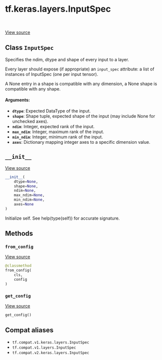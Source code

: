 <div itemscope itemtype="http://developers.google.com/ReferenceObject">
<meta itemprop="name" content="tf.keras.layers.InputSpec" />
<meta itemprop="path" content="Stable" />
<meta itemprop="property" content="__init__"/>
<meta itemprop="property" content="from_config"/>
<meta itemprop="property" content="get_config"/>
</div>

# tf.keras.layers.InputSpec

<!-- Insert buttons and diff -->

<table class="tfo-notebook-buttons tfo-api" align="left">
</table>

<a target="_blank" href="/code/stable/tensorflow/python/keras/engine/input_spec.py">View source</a>



## Class `InputSpec`

Specifies the ndim, dtype and shape of every input to a layer.



<!-- Placeholder for "Used in" -->

Every layer should expose (if appropriate) an `input_spec` attribute:
a list of instances of InputSpec (one per input tensor).

A None entry in a shape is compatible with any dimension,
a None shape is compatible with any shape.

#### Arguments:


* <b>`dtype`</b>: Expected DataType of the input.
* <b>`shape`</b>: Shape tuple, expected shape of the input
    (may include None for unchecked axes).
* <b>`ndim`</b>: Integer, expected rank of the input.
* <b>`max_ndim`</b>: Integer, maximum rank of the input.
* <b>`min_ndim`</b>: Integer, minimum rank of the input.
* <b>`axes`</b>: Dictionary mapping integer axes to
    a specific dimension value.

<h2 id="__init__"><code>__init__</code></h2>

<a target="_blank" href="/code/stable/tensorflow/python/keras/engine/input_spec.py">View source</a>

``` python
__init__(
    dtype=None,
    shape=None,
    ndim=None,
    max_ndim=None,
    min_ndim=None,
    axes=None
)
```

Initialize self.  See help(type(self)) for accurate signature.




## Methods

<h3 id="from_config"><code>from_config</code></h3>

<a target="_blank" href="/code/stable/tensorflow/python/keras/engine/input_spec.py">View source</a>

``` python
@classmethod
from_config(
    cls,
    config
)
```




<h3 id="get_config"><code>get_config</code></h3>

<a target="_blank" href="/code/stable/tensorflow/python/keras/engine/input_spec.py">View source</a>

``` python
get_config()
```








## Compat aliases

* `tf.compat.v1.keras.layers.InputSpec`
* `tf.compat.v1.layers.InputSpec`
* `tf.compat.v2.keras.layers.InputSpec`

